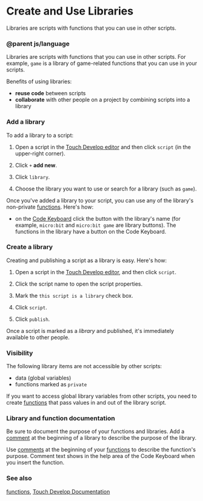 # Create and Use Libraries

Libraries are scripts with functions that you can use in other scripts.

### @parent js/language

Libraries are scripts with functions that you can use in other scripts. For example, `game` is a library of game-related functions that you can use in your scripts.

Benefits of using libraries:

* **reuse code** between scripts
* **collaborate** with other people on a project by combining scripts into a library

### Add a library

To add a library to a script:

1. Open a script in the [Touch Develop editor](/js/editor) and then click `script` (in the upper-right corner).

2. Click `+` **add new**.

3. Click `library`.

4. Choose the library you want to use or search for a library (such as `game`).

Once you've added a library to your script, you can use any of the library's non-private [functions](/js/function). Here's how:

* on the [Code Keyboard](/js/editor) click the button with the library's name (for example, `micro:bit` and `micro:bit game` are library buttons). The functions in the library have a button on the Code Keyboard.

### Create a library

Creating and publishing a script as a library is easy. Here's how:

1. Open a script in the [Touch Develop editor](/js/editor), and then click `script`.

2. Click the script name to open the script properties.

3. Mark the `this script is a library` check box.

4. Click `script`.

5. Click `publish`.

Once a script is marked as a _library_ and published, it's immediately available to other people.

### Visibility

The following library items are not accessible by other scripts:

* data (global variables)
* functions marked as `private`

If you want to access global library variables from other scripts, you need to create [functions](/js/function) that pass values in and out of the library script.

### Library and function documentation

Be sure to document the purpose of your functions and libraries. Add a [comment](/js/comment) at the beginning of a library to describe the purpose of the library.

Use [comments](/js/comment) at the beginning of your [functions](/js/function) to describe the function's purpose. Comment text shows in the help area of the Code Keyboard when you insert the function.

### See also

[functions](/js/function), [Touch Develop Documentation](/js/contents)

